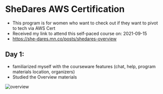 # SheDares AWS Certification 
* This program is for women who want to check out if they want to pivot to tech via AWS Cert
* Received my link to attend this self-paced course on: 2021-09-15
* https://she-dares.mn.co/posts/shedares-overview 

## Day 1: 
* familiarized myself with the courseware features (chat, help, program materials location, organizers) 
* Studied the Overview materials

![overview](https://media1-production-mightynetworks.imgix.net/asset/23815154/Screen_Shot_2021-05-13_at_11.02.53_am.png?ixlib=rails-0.3.0&fm=jpg&q=75&auto=format&w=1400&h=1400&fit=max)


